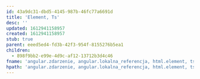 ```yaml
---
id: 43a9dc31-dbd5-4145-987b-46fc77a6691d
title: 'Element, Ts'
desc: ''
updated: 1612941158957
created: 1612941158957
stub: true
parent: eeed5ed4-fd3b-42f3-954f-8155276b5ea1
children:
  - 898f9bb2-e99e-4d9c-af12-13712b3d4c46
fname: 'angular.zdarzenie, angular.lokalna_referencja, html.element, ts'
hpath: 'angular.zdarzenie, angular.lokalna_referencja, html.element, ts'
---
```



